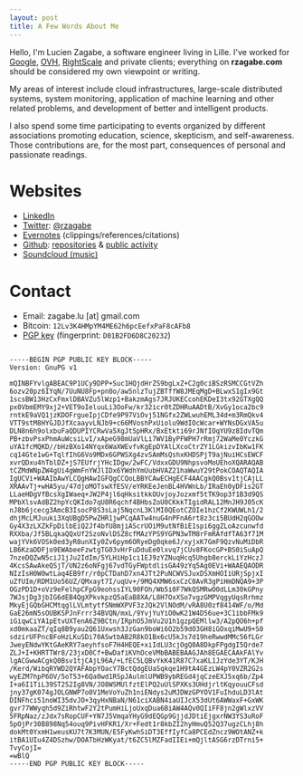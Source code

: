 ```yaml
---
layout: post
title: A Few Words About Me
---
```


Hello, I'm Lucien Zagabe, a software engineer living in Lille.
I've worked for [Google](https://en.wikipedia.org/wiki/Google),
[OVH](https://en.wikipedia.org/wiki/OVH),
[RightScale](https://en.wikipedia.org/wiki/RightScale) and private
clients; everything on <span style="font-weight:
bold;">rzagabe.com</span> should be considered my own viewpoint or
writing.

My areas of interest include cloud infrastructures, large-scale
distributed systems, system monitoring, application of machine
learning and other related problems, and development of better and
intelligent products.

I also spend some time participating to events organized by different
associations promoting education, science, skepticism, and
self-awareness. Those contributions are, for the most part,
consequences of personal and passionate readings.

# Websites

* [LinkedIn](https://fr.linkedin.com/in/lucien-zagabe-51899b74)
* [Twitter](https://twitter.com/rzagabe): [@rzagabe](https://twitter.com/rzagabe)
* [Evernotes](https://www.evernote.com/pub/luz325/rzagabe) (clippings/references/citations)
* [Github](https://github.com/rzagabe):
  [repositories](https://github.com/rzagabe?tab=repositories) &
  [public activity](https://github.com/rzagabe?tab=activity)
* [Soundcloud (music)](https://soundcloud.com/rzagabe)

# Contact

- Email: zagabe.lu [at] gmail.com
- Bitcoin: `12Lv3K4HMpYM4ME62h6pcEefxPaF8cAFb8`
- [PGP key](http://pgp.mit.edu:11371/pks/lookup?op=get&search=0xD01B2FD6D8C20232) (fingerprint: `D01B2FD6D8C20232`)

<pre>
<small>
-----BEGIN PGP PUBLIC KEY BLOCK-----
Version: GnuPG v1

mQINBFYvlgABEAC9P1UCy9DPP+Suc1HQjdHrZS9bgLxZ+C2g0ciBSzRSMCCGtVZh
6ozv20pz6IYqN/7UuNU8Fp+pn0o/aw5nlzTujZBTffW8JMEqMgD+BLwxS1gIx9Gt
1scsBW13HzCxFmxlDBAVZu5lWzp1+BakzmAgs7JRJUKECcohEKDeI3tx92GTXgQQ
px0VbmEMY9xj2+VET9oIeluuLi3OoFw/kr32icr0tZDHRuAADtB/XvGy1oca2bc9
rntkE9aVQ1jzKDOFrgueIpjCDfe9P97ViOvj51NGfx2ZWLwuhEML34d+m3RmQkv4
VTT9stM8HYGJDJfXcaayvLNJb9+c66MVoshPxUiolu9WdIOcWcar+WYNsDGxVA5u
DLN8n6h9olxbuFaQDUPIYCRwVa5XgJtSpHRx/BxEtkti69rJNfIOqYU9z8IdvTQm
PB+zbvPsxPhmAuWcsiLvI/xApeG98mUaVlLi7WV1ByPFWPH7rRmj72WaMe0YczkG
uYA1fcMQKD//bHzBXo14NYqx6WaXWEvfvKgEpDYAlLXcoCtrZY1LGkizvIbKw1FK
cq14Gte1wG+TqlfIhG6Vo9MDx6GPWSXg4zvSAmMsQshxKHDSPjT9ajNuiHCsEWCF
xvrQDxu4hTblDZ+jS7EUfrjYHcIDgw/2wFC/VdxxGDU9NhpsvoMoUEhoXQARAQAB
tCZMdWNpZW4gUi4gWmFnYWJlIDx6YWdhYmUubHVAZ21haWwuY29tPokCOAQTAQIA
IgUCVi+WAAIbAwYLCQgHAwIGFQgCCQoLBBYCAwECHgECF4AACgkQ0Bsv1tjCAjLL
XRAAvTj+wHA5yu/47djoMOTswXfESV/eYRKEeJenBL4HVWnLb/IRaEh0yDFis2GT
LLaeHDgVfBcsXgIWaeq+JW2P4jl6qHksitkkOUvjoyJozxmf5tTK9op3f1B3d9QS
MPbXlsvAdBZ2hpYcQKIdo7qU8R6qchf4BHbsZoU0CKkkTIgidRAL12MnJH9J05cK
nJ8b6jcecg3AmcB3IsocP8S3sLaj5NqcnL3KlMI0QEotCZOIe1hzCf2KWUWLh1/2
dhjMcLMJuuki3XqUBgD5PwZHR1jwPCqAATw4nuG4nPFnA6rt8z3ci5BUdH2qGOOw
Gy4X3zLXZkFpDilbEiQ2Jf4bfU8mjiAScrUOiM9utNfBiE1spi6ggZLoAzcunwfd
RXXba/Jf5BLqkaQQxUf2SzoNvlDSZ8cfMAzYPS9YGPN3wTM8rFmRAfdfTA63f71M
wajYVk6VOSk0ed3yR8unXIy0Zv6pym6ORyeDg0qke6J/xyjxK7GmF9QzvNuMiDbR
LB6KzaDDFjo9EWAbeeFzwtgTG03vHrFuDduEe0lxvq7jCUv8FKocGP+BS0iSuApQ
7nzeDQZwN5ciJ1jJu2IdIm/5YLHiHp1ci1EJ9zYZNuqHcq5Uhgb8erckLiYzHczJ
4KcsSAwAkeQSjT/UN2z6oNFgj67vdTGyFWptdlisGA49zYq5Ag0EVi+WAAEQAODR
NIzIsH0W0wtLaq4EB9fr/r0pCTDahD7xn4JTt2PuNCWVSJuxDSXmHOIiURjSpjxI
uZfUIm/RDM1Uo56UZ/QMxayt7I/uqUv+/9MQ4XMW6sxCzC0AvR3gPiHmDNQA9+3P
OGzPD1D+oVz9eFelhpCFpG9eohssIYL90FOh/Wb5i0F7WkQSMRwO0dLLm30kGPny
7WJsjDg3jbIG6dEB4QgXPkvkpzQ5aEaB8XA/L8H7OxXSo7vgzGMPVqgyUqsRrhmz
MkyEjGQbGHCMtqglLVLmtytfSNmWXPVF3zJQk2VlNOdM/vRA8U0zf8414WF/o/Md
GaE26mN5sOUBKSPJnFrrr34BVQN/mxL/9YvjYuYiO0wK21W4D56ue+3C1ibbFMk9
iGiqwCiYA1pEtvUXTenA6Z9BCtn/IRphO5JmVu2U1h1gzpQEMllw3/A2pQO6h+pf
xd0mkaaZT/qIq8B9yau2Q61Uxwsh3JzGan9boWi6O2b59dO3GH8iGOxqiMwU9+S0
sdzirUFPncBFoHzLKuSDi70ASwtbAB2R8kO1Bx6cU5kJs7d19heRwwdMMc56fLGr
JweyENdwYKtGAeKRY7aeyhfsoF7H4HEQE+xiIdLU3cjOgQ0A8DkpFPgdgI5Qrde7
ZLJ+I+KHRTTWr8/23jxD0Cf+BwDafiKVhOceVMbBABEBAAGJAh8EGAECAAkFAlYv
lgACGwwACgkQ0Bsv1tjCAjL96A/+LfEC5LQBvYkK41R87C7xaKL1JzYde3YT/KJH
/Kerd/WibqRYWD2QYAFAbpYOacY7BctQdgEUaSqkqe1H9tA4GEzLW4pY0VZR2G2s
wyEZM7hpP6OV/5oT53+6Qa0wd1RSpJAulmlUPWB9ybREGd4jqCzeEXJ5xq6b/Zp4
I+a6I1TiL39ST2S2Ig8VN/JO8WSMUlfztElPQ2uUlSPXKs3UHdjrltKqyouuCFsd
jny37gK074gJOLGNWP7o0V1MeVoYuZh1niENdys2uMJDWzGPYOV1FuIhduLD3lAt
DINFhci51noWI35dvJO+3qyHxNBaN/N61ciXABN4iaUIJcX53dUt6AWWaxF+GxWK
gvr77WWyqh5d9ZiRhtwF2Y2tPumHiLjoUxqDua6BiAW4AQv0QIiFF8jn2gWlxzVV
5FRpNaz/zJdx7sRopCUF+YN7J5VmqaYHyG9dEQGp9GjjdJDtiEjgxrNW3YS3uRoF
5pOjPr30B898Nq54ouq9PivHFKR1/Xr+Fedt1r8kbZI2hyHmuQ52Q37ugzCLhj8h
dokMt0YxmH1weusKU7t7K3MUN/E5FyKwhSiDT3EffIyfCa8PCEdZncz9WOtANZ+k
itBA1UIu4Z4DSzhw/DOATbHzWKyat/t6ZC5lMZFadIIEi+mQjltASG6rzDTrni5+
TvyCojI=
=wBlQ
-----END PGP PUBLIC KEY BLOCK-----
</small>
</pre>

